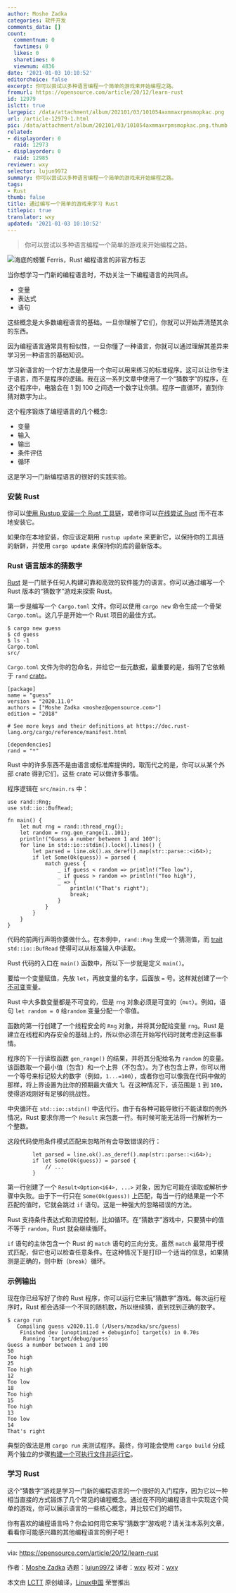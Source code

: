 ```yaml
---
author: Moshe Zadka
categories: 软件开发
comments_data: []
count:
  commentnum: 0
  favtimes: 0
  likes: 0
  sharetimes: 0
  viewnum: 4836
date: '2021-01-03 10:10:52'
editorchoice: false
excerpt: 你可以尝试以多种语言编程一个简单的游戏来开始编程之路。
fromurl: https://opensource.com/article/20/12/learn-rust
id: 12979
islctt: true
largepic: /data/attachment/album/202101/03/101054axmmaxrpmsmopkac.png
url: /article-12979-1.html
pic: /data/attachment/album/202101/03/101054axmmaxrpmsmopkac.png.thumb.jpg
related:
- displayorder: 0
  raid: 12973
- displayorder: 0
  raid: 12985
reviewer: wxy
selector: lujun9972
summary: 你可以尝试以多种语言编程一个简单的游戏来开始编程之路。
tags:
- Rust
thumb: false
title: 通过编写一个简单的游戏来学习 Rust
titlepic: true
translator: wxy
updated: '2021-01-03 10:10:52'
---
```



> 
> 你可以尝试以多种语言编程一个简单的游戏来开始编程之路。
> 
> 
> 


![海底的螃蟹 Ferris，Rust 编程语言的非官方标志](/data/attachment/album/202101/03/101054axmmaxrpmsmopkac.png "Ferris the crab under the sea, unofficial logo for Rust programming language")


当你想学习一门新的编程语言时，不妨关注一下编程语言的共同点。


* 变量
* 表达式
* 语句


这些概念是大多数编程语言的基础。一旦你理解了它们，你就可以开始弄清楚其余的东西。


因为编程语言通常具有相似性，一旦你懂了一种语言，你就可以通过理解其差异来学习另一种语言的基础知识。


学习新语言的一个好方法是使用一个你可以用来练习的标准程序。这可以让你专注于语言，而不是程序的逻辑。我在这一系列文章中使用了一个“猜数字”的程序，在这个程序中，电脑会在 1 到 100 之间选一个数字让你猜。程序一直循环，直到你猜对数字为止。


这个程序锻炼了编程语言的几个概念:


* 变量
* 输入
* 输出
* 条件评估
* 循环


这是学习一门新编程语言的很好的实践实验。


### 安装 Rust


你可以[使用 Rustup 安装一个 Rust 工具链](https://www.rust-lang.org/learn/get-started)，或者你可以[在线尝试 Rust](https://play.rust-lang.org/) 而不在本地安装它。


如果你在本地安装，你应该定期用 `rustup update` 来更新它，以保持你的工具链的新鲜，并使用 `cargo update` 来保持你的库的最新版本。


### Rust 语言版本的猜数字


[Rust](https://www.rust-lang.org/) 是一门赋予任何人构建可靠和高效的软件能力的语言。你可以通过编写一个 Rust 版本的“猜数字”游戏来探索 Rust。


第一步是编写一个 `Cargo.toml` 文件。你可以使用 `cargo new` 命令生成一个骨架 `Cargo.toml`。这几乎是开始一个 Rust 项目的最佳方式。



```
$ cargo new guess
$ cd guess
$ ls -1
Cargo.toml
src/

```

`Cargo.toml` 文件为你的包命名，并给它一些元数据，最重要的是，指明了它依赖于 `rand` [crate](https://doc.rust-lang.org/book/ch07-01-packages-and-crates.html)。



```
[package]
name = "guess"
version = "2020.11.0"
authors = ["Moshe Zadka <moshez@opensource.com>"]
edition = "2018"

# See more keys and their definitions at https://doc.rust-lang.org/cargo/reference/manifest.html

[dependencies]
rand = "*"

```

Rust 中的许多东西不是由语言或标准库提供的。取而代之的是，你可以从某个外部 crate 得到它们，这些 crate 可以做许多事情。


程序逻辑在 `src/main.rs` 中：



```
use rand::Rng;
use std::io::BufRead;

fn main() {
    let mut rng = rand::thread_rng();
    let random = rng.gen_range(1..101);
    println!("Guess a number between 1 and 100");
    for line in std::io::stdin().lock().lines() {
        let parsed = line.ok().as_deref().map(str::parse::<i64>);
        if let Some(Ok(guess)) = parsed {
            match guess {
                _ if guess < random => println!("Too low"),
                _ if guess > random => println!("Too high"),
                _ => {
                    println!("That's right");
                    break;
                }
            }
        }
    }
}

```

代码的前两行声明你要做什么。在本例中，`rand::Rng` 生成一个猜测值，而 [trait](https://doc.rust-lang.org/rust-by-example/trait.html) `std::io::BufRead` 使得可以从标准输入中读取。


Rust 代码的入口在 `main()` 函数中，所以下一步就是定义 `main()`。


要给一个变量赋值，先放 `let`，再放变量的名字，后面放 `=` 号。这样就创建了一个[不可变](https://en.wikipedia.org/wiki/Immutable_object)变量。


Rust 中大多数变量都是不可变的，但是 `rng` 对象必须是可变的（`mut`）。例如，语句 `let random = 0` 给`random` 变量分配一个零值。


函数的第一行创建了一个线程安全的 `Rng` 对象，并将其分配给变量 `rng`。Rust 是建立在线程和内存安全的基础上的，所以你必须在开始写代码时就考虑到这些事情。


程序的下一行读取函数 `gen_range()` 的结果，并将其分配给名为 `random` 的变量。该函数取一个最小值（包含）和一个上界（不包含）。为了也包含上界，你可以用一个等号来标记较大的数字（例如，`1...=100`），或者你也可以像我在代码中做的那样，将上界设置为比你的预期最大值大 1。在这种情况下，该范围是 `1` 到 `100`，使得游戏刚好有足够的挑战性。


中央循环在 `std::io::stdin()` 中迭代行。由于有各种可能导致行不能读取的例外情况，Rust 要求你用一个 `Result` 来包裹一行。有时候可能无法将一行解析为一个整数。


这段代码使用条件模式匹配来忽略所有会导致错误的行：



```
        let parsed = line.ok().as_deref().map(str::parse::<i64>);
        if let Some(Ok(guess)) = parsed {
            // ...
        }

```

第一行创建了一个 `Result<Option<i64>, ...>` 对象，因为它可能在读取或解析步骤中失败。由于下一行只在 `Some(Ok(guess))` 上匹配，每当一行的结果是一个不匹配的值时，它就会跳过 `if` 语句。这是一种强大的忽略错误的方法。


Rust 支持条件表达式和流程控制，比如循环。在“猜数字”游戏中，只要猜中的值不等于 `random`，Rust 就会继续循环。


`if` 语句的主体包含一个 Rust 的 `match` 语句的三向分支。虽然 `match` 最常用于模式匹配，但它也可以检查任意条件。在这种情况下是打印一个适当的信息，如果猜测是正确的，则中断（`break`）循环。


### 示例输出


现在你已经写好了你的 Rust 程序，你可以运行它来玩“猜数字”游戏。每次运行程序时，Rust 都会选择一个不同的随机数，所以继续猜，直到找到正确的数字。



```
$ cargo run
   Compiling guess v2020.11.0 (/Users/mzadka/src/guess)
    Finished dev [unoptimized + debuginfo] target(s) in 0.70s
     Running `target/debug/guess`
Guess a number between 1 and 100
50
Too high
25
Too high
12
Too low
18
Too high
15
Too high
13
Too low
14
That's right

```

典型的做法是用 `cargo run` 来测试程序。最终，你可能会使用 `cargo build` 分成两个独立的步骤[构建一个可执行文件并运行它](https://opensource.com/article/20/3/rust-cargo)。


### 学习 Rust


这个“猜数字”游戏是学习一门新的编程语言的一个很好的入门程序，因为它以一种相当直接的方式锻炼了几个常见的编程概念。通过在不同的编程语言中实现这个简单的游戏，你可以展示语言的一些核心概念，并比较它们的细节。


你有喜欢的编程语言吗？你会如何用它来写“猜数字”游戏呢？请关注本系列文章，看看你可能感兴趣的其他编程语言的例子吧！




---


via: <https://opensource.com/article/20/12/learn-rust>


作者：[Moshe Zadka](https://opensource.com/users/moshez) 选题：[lujun9972](https://github.com/lujun9972) 译者：[wxy](https://github.com/wxy) 校对：[wxy](https://github.com/wxy)


本文由 [LCTT](https://github.com/LCTT/TranslateProject) 原创编译，[Linux中国](https://linux.cn/) 荣誉推出